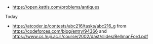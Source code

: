 * https://open.kattis.com/problems/antiques

Today

* https://atcoder.jp/contests/abc216/tasks/abc216_g from https://codeforces.com/blog/entry/94366 and https://www.cs.huji.ac.il/course/2002/dast/slides/BellmanFord.pdf
